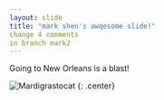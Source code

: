 ```yaml
---
layout: slide
title: "mark shen's awqesome slide!"
change 4 comments
in branch mark2
---
```


Going to New Orleans is a blast!

![Mardigrastocat](https://octodex.github.com/images/Mardigrastocat.png)
{: .center}
